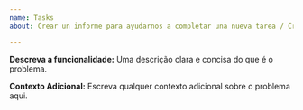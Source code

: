 ```yaml
---
name: Tasks
about: Crear un informe para ayudarnos a completar una nueva tarea / Create a report to help us complete a new task

---
```


**Descreva a funcionalidade:**
Uma descrição clara e concisa do que é o problema.

**Contexto Adicional:**
Escreva qualquer contexto adicional sobre o problema aqui.
